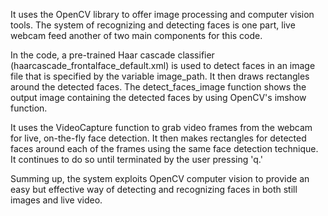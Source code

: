 It uses the OpenCV library to offer image processing and computer vision tools. The system of recognizing and detecting faces is one part, live webcam feed another of two main components for this code.

In the code, a pre-trained Haar cascade classifier (haarcascade_frontalface_default.xml) is used to detect faces in an image file that is specified by the variable image_path. It then draws rectangles around the detected faces. The detect_faces_image function shows the output image containing the detected faces by using OpenCV's imshow function.

It uses the VideoCapture function to grab video frames from the webcam for live, on-the-fly face detection. It then makes rectangles for detected faces around each of the frames using the same face detection technique. It continues to do so until terminated by the user pressing 'q.'

Summing up, the system exploits OpenCV computer vision to provide an easy but effective way of detecting and recognizing faces in both still images and live video.
